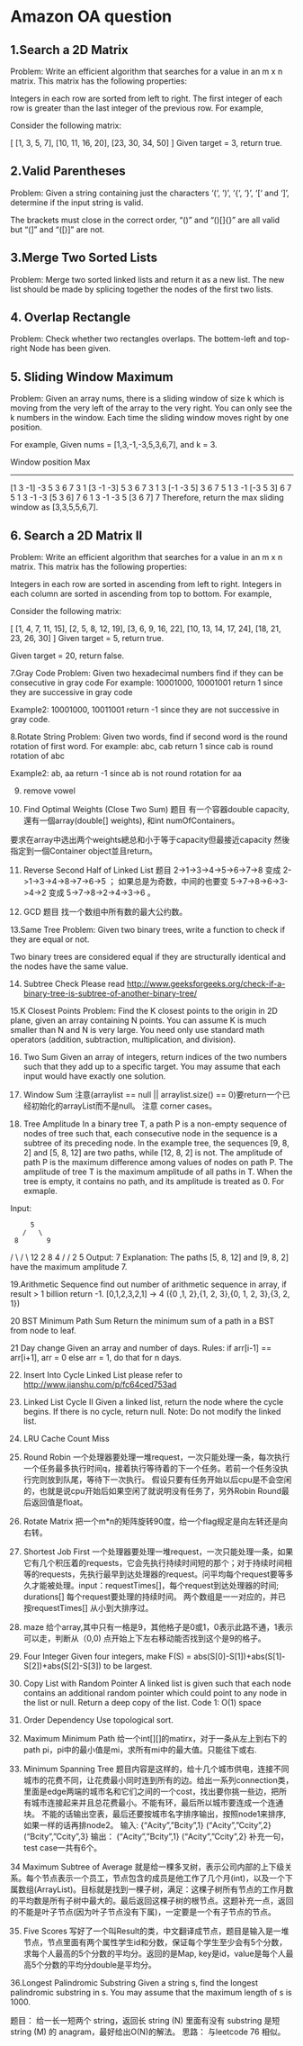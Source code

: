 # Amazon OA question

## 1.Search a 2D Matrix
Problem:
Write an efficient algorithm that searches for a value in an m x n matrix. This matrix has the following properties:

Integers in each row are sorted from left to right.
The first integer of each row is greater than the last integer of the previous row.
For example,

Consider the following matrix:

[
  [1,   3,  5,  7],
  [10, 11, 16, 20],
  [23, 30, 34, 50]
]
Given target = 3, return true.

## 2.Valid Parentheses
Problem:
Given a string containing just the characters ‘(‘, ‘)’, ‘{‘, ‘}’, ‘[‘ and ‘]’, determine if the input string is valid.

The brackets must close in the correct order, “()” and “()[]{}” are all valid but “(]” and “([)]” are not.

## 3.Merge Two Sorted Lists
Problem:
Merge two sorted linked lists and return it as a new list. The new list should be made by splicing together the nodes of the first two lists.

## 4. Overlap Rectangle
Problem:
Check whether two rectangles overlaps. The bottem-left and top-right Node has been given.

## 5. Sliding Window Maximum
Problem:
Given an array nums, there is a sliding window of size k which is moving from the very left of the array to the very right. You can only see the k numbers in the window. Each time the sliding window moves right by one position.

For example,
Given nums = [1,3,-1,-3,5,3,6,7], and k = 3.

Window position                Max
---------------               -----
[1  3  -1] -3  5  3  6  7       3
 1 [3  -1  -3] 5  3  6  7       3
 1  3 [-1  -3  5] 3  6  7       5
 1  3  -1 [-3  5  3] 6  7       5
 1  3  -1  -3 [5  3  6] 7       6
 1  3  -1  -3  5 [3  6  7]      7
Therefore, return the max sliding window as [3,3,5,5,6,7].


## 6. Search a 2D Matrix II
Problem:
Write an efficient algorithm that searches for a value in an m x n matrix. This matrix has the following properties:

Integers in each row are sorted in ascending from left to right.
Integers in each column are sorted in ascending from top to bottom.
For example,

Consider the following matrix:

[
  [1,   4,  7, 11, 15],
  [2,   5,  8, 12, 19],
  [3,   6,  9, 16, 22],
  [10, 13, 14, 17, 24],
  [18, 21, 23, 26, 30]
]
Given target = 5, return true.

Given target = 20, return false.

7.Gray Code
Problem:
Given two hexadecimal numbers find if they can be consecutive in gray code
For example: 10001000, 10001001
return 1
since they are successive in gray code

Example2: 10001000, 10011001
return -1
since they are not successive in gray code.


8.Rotate String
Problem:
Given two words, find if second word is the round rotation of first word.
For example: abc, cab
return 1
since cab is round rotation of abc

Example2: ab, aa
return -1
since ab is not round rotation for aa

9. remove vowel


10. Find Optimal Weights (Close Two Sum)
题目
有一个容器double capacity, 還有一個array(double[] weights), 和int numOfContainers。

要求在array中选出两个weights總总和小于等于capacity但最接近capacity 然後指定到一個Container object並且return。

11. Reverse Second Half of Linked List
题目
2->1->3->4->5->6->7->8 变成 2->1->3->4->8->7->6->5 ； 如果总是为奇数，中间的也要变 5->7->8->6->3->4->2 变成 5->7->8->2->4->3->6 。



12. GCD
题目
找一个数组中所有数的最大公约数。

13.Same Tree
Problem:
Given two binary trees, write a function to check if they are equal or not.

Two binary trees are considered equal if they are structurally identical and the nodes have the same value.

14. Subtree Check
Please read http://www.geeksforgeeks.org/check-if-a-binary-tree-is-subtree-of-another-binary-tree/

15.K Closest Points
Problem:
Find the K closest points to the origin in 2D plane, given an array containing N points. You can assume K is much smaller than N and N is very large. You need only use standard math operators (addition, subtraction, multiplication, and division).


16. Two Sum
Given an array of integers, return indices of the two numbers such that they add up to a specific target.
You may assume that each input would have exactly one solution.

17. Window Sum
注意(arraylist == null || arraylist.size() == 0)要return一个已经初始化的arrayList而不是null。
注意 corner cases。

18. Tree Amplitude
In a binary tree T, a path P is a non-empty sequence of nodes of tree such that, each consecutive node in the sequence is a subtree of its preceding node. In the example tree, the sequences [9, 8, 2] and [5, 8, 12] are two paths, while [12, 8, 2] is not. The amplitude of path P is the maximum difference among values of nodes on path P. The amplitude of tree T is the maximum amplitude of all paths in T. When the tree is empty, it contains no path, and its amplitude is treated as 0.
For exmaple.

Input:

         5
       /   \
     8       9
   /  \     /  \ 
  12   2   8   4
          /    /
        2    5
Output:
7
Explanation:
The paths [5, 8, 12] and [9, 8, 2] have the maximum amplitude 7.



19.Arithmetic Sequence
find out number of arithmetic sequence in array, if result > 1 billion return -1.
[0,1,2,3,2,1] -> 4 ({0 ,1, 2},{1, 2, 3},{0, 1, 2, 3},{3, 2, 1})


20 BST Minimum Path Sum
Return the minimum sum of a path in a BST from node to leaf.

21 Day change
Given an array and number of days. Rules: if arr[i-1] == arr[i+1], arr = 0 else arr = 1, do that for n days.


22. Insert Into Cycle Linked List
please refer to http://www.jianshu.com/p/fc64ced753ad


23. Linked List Cycle II
Given a linked list, return the node where the cycle begins. If there is no cycle, return null.
Note: Do not modify the linked list.

24. LRU Cache Count Miss

26. Round Robin
一个处理器要处理一堆request，一次只能处理一条，每次执行一个任务最多执行时间q，接着执行等待着的下一个任务。若前一个任务没执行完则放到队尾，等待下一次执行。
假设只要有任务开始以后cpu是不会空闲的，也就是说cpu开始后如果空闲了就说明没有任务了，另外Robin Round最后返回值是float。

26. Rotate Matrix
把一个m*n的矩阵旋转90度，给一个flag规定是向左转还是向右转。


27. Shortest Job First
一个处理器要处理一堆request，一次只能处理一条，如果它有几个积压着的requests，它会先执行持续时间短的那个；对于持续时间相等的requests，先执行最早到达处理器的request。问平均每个request要等多久才能被处理。input：requestTimes[]，每个request到达处理器的时间; durations[] 每个request要处理的持续时间。 两个数组是一一对应的，并已按requestTimes[] 从小到大排序过。


28. maze
给个array,其中只有一格是9，其他格子是0或1，0表示此路不通，1表示可以走，判断从（0,0) 点开始上下左右移动能否找到这个是9的格子。


29. Four Integer
Given four integers, make F(S) = abs(S[0]-S[1])+abs(S[1]-S[2])+abs(S[2]-S[3]) to be largest.


30. Copy List with Random Pointer
A linked list is given such that each node contains an additional random pointer which could point to any node in the list or null.
Return a deep copy of the list.
Code 1: O(1) space


31. Order Dependency
Use topological sort.

32. Maximum Minimum Path
给一个int[][]的matirx，对于一条从左上到右下的path pi，pi中的最小值是mi，求所有mi中的最大值。只能往下或右.


33. Minimum Spanning Tree
题目内容是这样的，给十几个城市供电，连接不同城市的花费不同，让花费最小同时连到所有的边。给出一系列connection类，里面是edge两端的城市名和它们之间的一个cost，找出要你挑一些边，把所有城市连接起来并且总花费最小。不能有环，最后所以城市要连成一个连通块。
不能的话输出空表，最后还要按城市名字排序输出，按照node1来排序,如果一样的话再排node2。
输入:
{“Acity”,”Bcity”,1}
(“Acity”,”Ccity”,2}
(“Bcity”,”Ccity”,3}
输出：
(“Acity”,”Bcity”,1}
(“Acity”,”Ccity”,2}
补充一句，test case一共有6个。


34 Maximum Subtree of Average
就是给一棵多叉树，表示公司内部的上下级关系。每个节点表示一个员工，节点包含的成员是他工作了几个月(int)，以及一个下属数组(ArrayList)。目标就是找到一棵子树，满足：这棵子树所有节点的工作月数的平均数是所有子树中最大的。最后返回这棵子树的根节点。这题补充一点，返回的不能是叶子节点(因为叶子节点没有下属)，一定要是一个有子节点的节点。

35. Five Scores
写好了一个叫Result的类，中文翻译成节点，题目是输入是一堆节点，节点里面有两个属性学生id和分数，保证每个学生至少会有5个分数，求每个人最高的5个分数的平均分。返回的是Map, key是id，value是每个人最高5个分数的平均分double是平均分。


36.Longest Palindromic Substring
Given a string s, find the longest palindromic substring in s. You may assume that the maximum length of s is 1000.


题目：
给一长一短两个 string，返回长 string (N) 里面有没有 substring 是短 string (M) 的 anagram，最好给出O(N)的解法。
思路：
与leetcode 76 相似。
